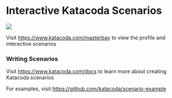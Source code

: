 # Interactive Katacoda Scenarios

[![](http://shields.katacoda.com/katacoda/masterbay/count.svg)](https://www.katacoda.com/masterbay "Get your profile on Katacoda.com")

Visit https://www.katacoda.com/masterbay to view the profile and interactive scenarios

### Writing Scenarios
Visit https://www.katacoda.com/docs to learn more about creating Katacoda scenarios

For examples, visit https://github.com/katacoda/scenario-example
